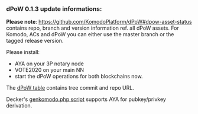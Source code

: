 ### dPoW 0.1.3 update informations:

<b>Please note</b>: https://github.com/KomodoPlatform/dPoW#dpow-asset-status contains repo, branch and version information ref. all dPoW assets. For Komodo, ACs and dPoW you can either use the master branch or the tagged release version.

Please install:

- AYA on your 3P notary node 
- VOTE2020 on your main NN
- start the dPoW operations for both blockchains now. 

The [dPoW table](https://github.com/KomodoPlatform/dPoW#dpow-asset-status) contains tree commit and repo URL. 

Decker's [genkomodo.php script](https://github.com/DeckerSU/komodo_scripts/blob/master/genkomodo.php) supports AYA for pubkey/privkey derivation.
